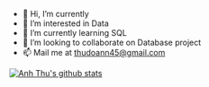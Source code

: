 - 👋 Hi, I’m currently 
- 👀 I’m interested in Data
- 🌱 I’m currently learning SQL
- 💞️ I’m looking to collaborate on Database project
- 📫 Mail me at thudoann45@gmail.com

[![Anh Thu's github stats](https://github-readme-stats.vercel.app/api?username=thudoann&count_private=true&show_icons=true&theme=radical&hide_rank=false)](https://github.com/anuraghazra/github-readme-stats)

<!---
thudoann/thudoann is a ✨ special ✨ repository because its `README.md` (this file) appears on your GitHub profile.
You can click the Preview link to take a look at your changes.
--->
